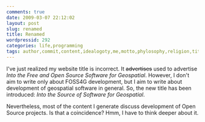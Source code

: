 ```yaml
---
comments: true
date: 2009-03-07 22:12:02
layout: post
slug: renamed
title: Renamed
wordpressid: 292
categories: life,programming
tags: author,commit,content,idealogoty,me,motto,phylosophy,religion,title,website
---
```


I've just realized my website title is incorrect. It <del>advertises</del> used to advertise _Into the Free and Open Source Software for Geospatial_. However, I don't aim to write only about FOSS4G development, but I aim to write about development of geospatial software in general. So, the new title has been introduced: _Into the Source of Software for Geospatial_.




Nevertheless, most of the content I generate discuss development of Open Source projects. Is that a coincidence? Hmm, I have to think deeper about it.
